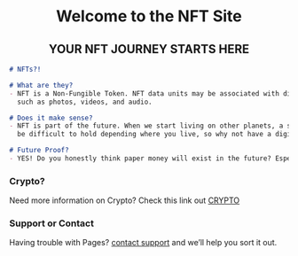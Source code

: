 <h1 align="center">Welcome to the NFT Site</h1>
<h2 align="center">YOUR NFT JOURNEY STARTS HERE</h2>

```markdown
# NFTs?!

# What are they?
- NFT is a Non-Fungible Token. NFT data units may be associated with digital files 
  such as photos, videos, and audio. 

# Does it make sense?
- NFT is part of the future. When we start living on other planets, a simple photo might
  be difficult to hold depending where you live, so why not have a digital version?

# Future Proof?
- YES! Do you honestly think paper money will exist in the future? Especailly when we live in space?
```
### Crypto?
Need more information on Crypto? Check this link out [CRYPTO](https://crypto-club.github.io/) 

### Support or Contact
Having trouble with Pages? [contact support](https://crypto-club.github.io/contact-us/) and we’ll help you sort it out.